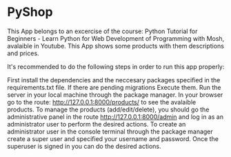 # PyShop
This App belongs to an excercise of the course: Python Tutorial for Beginners - Learn Python for Web Development of Programming with Mosh, avalaible in Youtube. This App shows some products with them descriptions and prices.  

It's recommended to do the following steps in order to run this app properly: 

First install the dependencies and the neccesary packages specified in the requirements.txt file. 
If there are pending migrations Execute them.
Run the server in your local machine through the package manager.
In your browser go to the route: http://127.0.0.1:8000/products/ to see the avalaible products.
To manage the products (add/edit/delete), you should go the administrative panel in the route http://127.0.0.1:8000/admin and log in as an administrator user to perform the desired actions.
To create an administrator user in the console terminal through the package manager create a super user and specified your username and password. Once the superuser is signed in you can do the desired actions.

